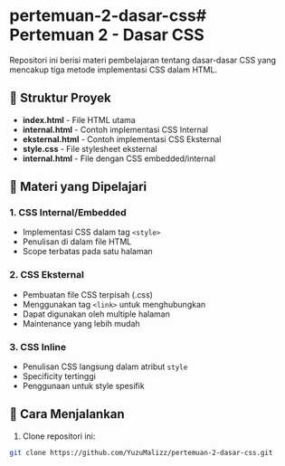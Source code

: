 # pertemuan-2-dasar-css# Pertemuan 2 - Dasar CSS

Repositori ini berisi materi pembelajaran tentang dasar-dasar CSS yang mencakup tiga metode implementasi CSS dalam HTML.

## 📁 Struktur Proyek

- **index.html** - File HTML utama
- **internal.html** - Contoh implementasi CSS Internal
- **eksternal.html** - Contoh implementasi CSS Eksternal
- **style.css** - File stylesheet eksternal
- **internal.html** - File dengan CSS embedded/internal

## 🎯 Materi yang Dipelajari

### 1. CSS Internal/Embedded
- Implementasi CSS dalam tag `<style>`
- Penulisan di dalam file HTML
- Scope terbatas pada satu halaman

### 2. CSS Eksternal
- Pembuatan file CSS terpisah (.css)
- Menggunakan tag `<link>` untuk menghubungkan
- Dapat digunakan oleh multiple halaman
- Maintenance yang lebih mudah

### 3. CSS Inline
- Penulisan CSS langsung dalam atribut `style`
- Specificity tertinggi
- Penggunaan untuk style spesifik

## 🚀 Cara Menjalankan

1. Clone repositori ini:
```bash
git clone https://github.com/YuzuMalizz/pertemuan-2-dasar-css.git
